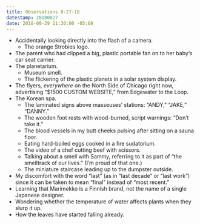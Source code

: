 ```yaml
---
title: Observations 8-27-18
datestamp: 20180827
date: 2018-08-29 11:30:00 -05:00
---
```


- Accidentally looking directly into the flash of a camera.
	- The orange Strobies logo.
- The parent who had clipped a big, plastic portable fan on to her baby’s car seat carrier.
- The planetarium.
	- Museum smell.
	- The flickering of the plastic planets in a solar system display.
- The flyers, *everywhere* on the North Side of Chicago right now, advertising “$1500 CUSTOM WEBSITE,” from Edgewater to the Loop.
- The Korean spa.
	- The laminated signs above masseuses’ stations: “ANDY,” “JAKE,” “DANNY.”
	- The wooden foot rests with wood-burned, script warnings: “Don’t take it.”
	- The blood vessels in my butt cheeks pulsing after sitting on a sauna floor.
	- Eating hard-boiled eggs cooked in a fire sudatorium.
	- The video of a chef cutting beef with scissors.
	- Talking about a smell with Sammy, referring to it as part of “the smelltrack of our lives.” (I’m proud of that one.)
	- The miniature staircase leading up to the dumpster outside.
- My discomfort with the word “last” (as in “last decade” or “last work”) since it can be taken to mean “final” instead of “most recent.”
- Learning that Marimekko is a Finnish brand, not the name of a single Japanese designer.
- Wondering whether the temperature of water affects plants when they slurp it up.
- How the leaves have started falling already.
